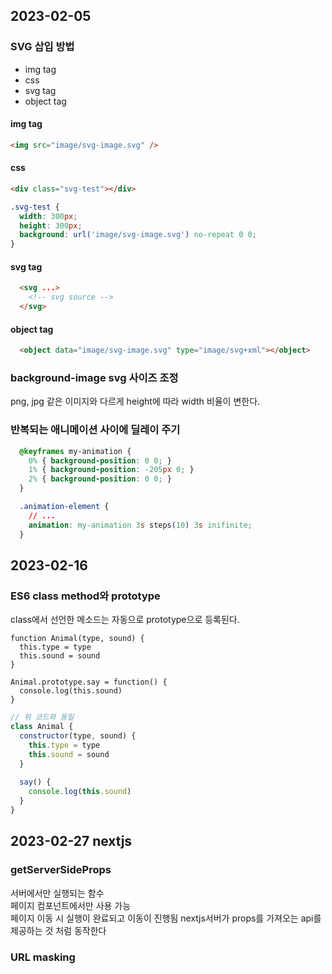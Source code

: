 ## 2023-02-05
### SVG 삽입 방법
- img tag
- css
- svg tag
- object tag

#### img tag
```html
<img src="image/svg-image.svg" />
```
#### css
```html
<div class="svg-test"></div>
```
```css
.svg-test {
  width: 300px;
  height: 300px;
  background: url('image/svg-image.svg') no-repeat 0 0;
}
```
#### svg tag
```html
  <svg ...>
    <!-- svg source -->
  </svg>
```
#### object tag
```html
  <object data="image/svg-image.svg" type="image/svg+xml"></object>
```

### background-image svg 사이즈 조정
png, jpg 같은 이미지와 다르게 height에 따라 width 비율이 변한다.


### 반복되는 애니메이션 사이에 딜레이 주기
```css
  @keyframes my-animation {
    0% { background-position: 0 0; }
    1% { background-position: -205px 0; }
    2% { background-position: 0 0; }
  }
```
```css
  .animation-element {
    // ...
    animation: my-animation 3s steps(10) 3s inifinite;
  }
```


## 2023-02-16
### ES6 class method와 prototype
class에서 선언한 메소드는 자동으로 prototype으로 등록된다.  
```jf
function Animal(type, sound) {
  this.type = type
  this.sound = sound
}

Animal.prototype.say = function() {
  console.log(this.sound)
}

```
```js
// 위 코드와 동일
class Animal {
  constructor(type, sound) {
    this.type = type
    this.sound = sound
  }
  
  say() {
    console.log(this.sound)
  }
}
```

## 2023-02-27 nextjs
### getServerSideProps
서버에서만 실행되는 함수  
페이지 컴포넌트에서만 사용 가능  
페이지 이동 시 실행이 완료되고 이동이 진행됨
nextjs서버가 props를 가져오는 api를 제공하는 것 처럼 동작한다

### URL masking
